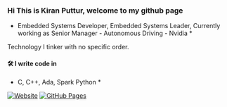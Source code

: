 ### Hi This is Kiran Puttur, welcome to my github page


* Embedded Systems Developer, Embedded Systems Leader, Currently working as Senior Manager - Autonomous Driving - Nvidia *

Technology I tinker with no specific order.


#### 🛠 I write code in
* C,  C++, Ada, Spark Python *

[![Website](https://img.shields.io/badge/Website-kputtur.github.io-green?style=flat-square)](https://kputtur.github.io)
[![GitHub Pages](https://github.com/kputtur/kputtur.github.io/actions/workflows/gh-pages.yml/badge.svg?branch=gh-pages)](https://github.com/kputtur/kputtur.github.io/actions/workflows/gh-pages.yml)
